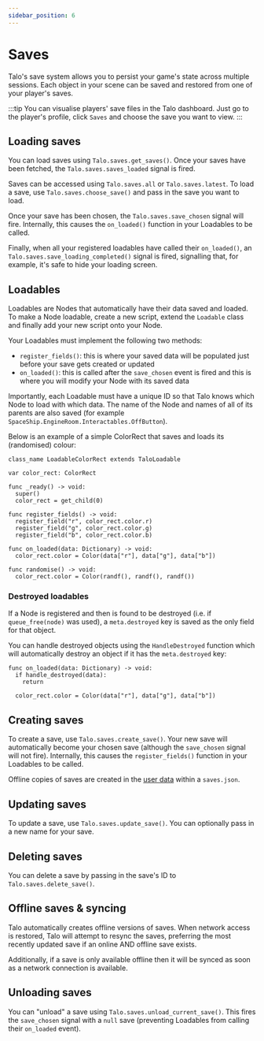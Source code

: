 ```yaml
---
sidebar_position: 6
---
```


# Saves

Talo's save system allows you to persist your game's state across multiple sessions. Each object in your scene can be saved and restored from one of your player's saves.

:::tip
You can visualise players' save files in the Talo dashboard. Just go to the player's profile, click `Saves` and choose the save you want to view.
:::

## Loading saves

You can load saves using `Talo.saves.get_saves()`. Once your saves have been fetched, the `Talo.saves.saves_loaded` signal is fired.

Saves can be accessed using `Talo.saves.all` or `Talo.saves.latest`. To load a save, use `Talo.saves.choose_save()` and pass in the save you want to load.

Once your save has been chosen, the `Talo.saves.save_chosen` signal will fire. Internally, this causes the `on_loaded()` function in your Loadables to be called.

Finally, when all your registered loadables have called their `on_loaded()`, an `Talo.saves.save_loading_completed()` signal is fired, signalling that, for example, it's safe to hide your loading screen.

## Loadables

Loadables are Nodes that automatically have their data saved and loaded. To make a Node loadable, create a new script, extend the `Loadable` class and finally add your new script onto your Node.

Your Loadables must implement the following two methods:
- `register_fields()`: this is where your saved data will be populated just before your save gets created or updated
- `on_loaded()`: this is called after the `save_chosen` event is fired and this is where you will modify your Node with its saved data

Importantly, each Loadable must have a unique ID so that Talo knows which Node to load with which data. The name of the Node and names of all of its parents are also saved (for example `SpaceShip.EngineRoom.Interactables.OffButton`).

Below is an example of a simple ColorRect that saves and loads its (randomised) colour:

```gdscript title="loadable_color_rect.gd"
class_name LoadableColorRect extends TaloLoadable

var color_rect: ColorRect

func _ready() -> void:
  super()
  color_rect = get_child(0)

func register_fields() -> void:
  register_field("r", color_rect.color.r)
  register_field("g", color_rect.color.g)
  register_field("b", color_rect.color.b)

func on_loaded(data: Dictionary) -> void:
  color_rect.color = Color(data["r"], data["g"], data["b"])

func randomise() -> void:
  color_rect.color = Color(randf(), randf(), randf())
```

### Destroyed loadables

If a Node is registered and then is found to be destroyed (i.e. if `queue_free(node)` was used), a `meta.destroyed` key is saved as the only field for that object.

You can handle destroyed objects using the `HandleDestroyed` function which will automatically destroy an object if it has the `meta.destroyed` key:

```gdscript
func on_loaded(data: Dictionary) -> void:
  if handle_destroyed(data):
    return

  color_rect.color = Color(data["r"], data["g"], data["b"])
```

## Creating saves

To create a save, use `Talo.saves.create_save()`. Your new save will automatically become your chosen save (although the `save_chosen` signal will not fire). Internally, this causes the `register_fields()` function in your Loadables to be called.

Offline copies of saves are created in the [user data](https://docs.godotengine.org/en/stable/tutorials/io/data_paths.html#accessing-persistent-user-data-user) within a `saves.json`.

## Updating saves

To update a save, use `Talo.saves.update_save()`. You can optionally pass in a new name for your save.

## Deleting saves

You can delete a save by passing in the save's ID to `Talo.saves.delete_save()`.

## Offline saves & syncing

Talo automatically creates offline versions of saves. When network access is restored, Talo will attempt to resync the saves, preferring the most recently updated save if an online AND offline save exists.

Additionally, if a save is only available offline then it will be synced as soon as a network connection is available.

## Unloading saves

You can "unload" a save using `Talo.saves.unload_current_save()`. This fires the `save_chosen` signal with a `null` save (preventing Loadables from calling their `on_loaded` event).
